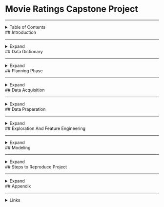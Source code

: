 # Movie Ratings Capstone Project
<hr>
<details>
<summary>Table of Contents</summary>
<ul>
  <li><a href = '#intro'>Introduction</a></li>
  <li><a href = '#dict'>Data Dictionary </a></li>
  <li><a href = '#plan'>Planning </a></li>
  <li><a href = '#acquire'>Acquisition </a></li>
  <li><a href = '#prep'>Preparation </a></li>
  <li><a href = '#explore'>Exploration </a></li>
  <li><a href = '#model'>Modeling </a></li>
  <li><a href = '#steps'>Steps to Reproduce </a></li>
  <li><a href = '#appnx'>Appendix </a></li>
</ul>
</details>


<div id = 'intro'>
## Introduction 
<hr>

<details>
<summary>Expand</summary>
SAMPLE TEXT 
    
Using the data available from the iMDb API, our team intends to compare different features of movies made between the year 2000 and present day in an attempt to determine the key features that might predict how successful the movie is(Success being measured by iMBd scores/public ratings). 
Once we explore the data, we will look for any trends that show over the past 2 decades that may have affected what makes a movie successful.  In those 20 years, streaming has risen in popularity, consumer tastes have changed and even how movies are structured has changed(cinematic universes), all of which may have altered what causes a movie's success. Taking these into account, we can build a model that can predict a movie's success rate , thus giving insight into how to outline movies for maximum success in the theaters.   
</details>
</div>
<!-- </div> End Introduction here  -->

<div id = 'dict'>
## Data Dictionary
<hr>

<details>
<summary>Expand</summary>
      
| Feature  | Desctiption |
| :-------------: | :-------------: |
| Content Cell  | Content Cell  |
| Content Cell  | Content Cell  |
| Content Cell  | Content Cell  |
| Content Cell  | Content Cell  |
| Content Cell  | Content Cell  |
| Content Cell  | Content Cell  |
| Content Cell  | Content Cell  |
| Content Cell  | Content Cell  |
| Content Cell  | Content Cell  |
| Content Cell  | Content Cell  |
</details>
</div> 
<!-- </div> End Data Dictionary here  -->


<div id = 'plan'>
## Planning Phase
<hr>
<details>
<summary>Expand</summary>
    Planning text goes here...
</details>   
</div>
<!-- </div> End Planning here  -->

<div id = 'acquire'>
## Data Acquisition
<hr>
<details>
<summary>Expand</summary>
    Acquisition text goes here...

</details>
</div>
<!-- </div> End Acquire here  -->


<div id = 'prep'>
## Data Praparation 
<hr>
<details>
<summary>Expand</summary>
    Prepare goes here...
</details>
</div>
<!-- </div> End Prepare here  -->


<div id = 'explore'>
## Exploration And Feature Engineering 
<hr>
<details>
<summary>Expand</summary>
    Explore goes here...
</details>
</div>
<!-- </div> End Explore here  -->



<div id = 'model'>
## Modeling 
<hr>
<details>
<summary>Expand</summary>
    Modeling goes here...
</details>
</div>
<!-- </div> End Modeling here  -->



<div id = 'steps'>
## Steps to Reproduce Project 
<hr>
<details>
<summary>Expand</summary>
  <ol>
      <li>Step 1</li>
      <li>Step 2</li>
      <li>Step 3</li>
  </ol>
</details>
</div>
<!-- </div> End Steps here  -->
  
    
<div id = 'appnx'>
## Appendix 
<hr>
<details>
<summary>Links</summary>
    <a href = 'https://github.com/Movie-Success-Capstone/Movie-Capstone'>Github</a>
    <br>
    <a href = 'https://github.com/Movie-Success-Capstone/Movie-Capstone'>Google Slides</a>
</details>
</div>
<!-- </div> End Appendix here  -->

<div id ='top'></div>
